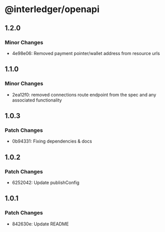 # @interledger/openapi

## 1.2.0

### Minor Changes

- 4e98e06: Removed payment pointer/wallet address from resource urls

## 1.1.0

### Minor Changes

- 2ea12f0: removed connections route endpoint from the spec and any associated functionality

## 1.0.3

### Patch Changes

- 0b94331: Fixing dependencies & docs

## 1.0.2

### Patch Changes

- 6252042: Update publishConfig

## 1.0.1

### Patch Changes

- 842630e: Update README
